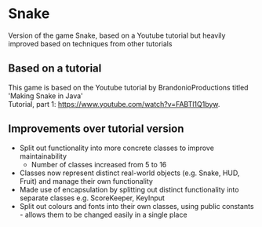 # Snake
Version of the game Snake, based on a Youtube tutorial but heavily improved based on techniques from other tutorials

## Based on a tutorial
This game is based on the Youtube tutorial by BrandonioProductions titled 'Making Snake in Java'  
Tutorial, part 1: https://www.youtube.com/watch?v=FABTl1Q1byw.

## Improvements over tutorial version
* Split out functionality into more concrete classes to improve maintainability
  * Number of classes increased from 5 to 16
* Classes now represent distinct real-world objects (e.g. Snake, HUD, Fruit) and manage their own functionality
* Made use of encapsulation by splitting out distinct functionality into separate classes e.g. ScoreKeeper, KeyInput
* Split out colours and fonts into their own classes, using public constants - allows them to be changed easily in a single place
